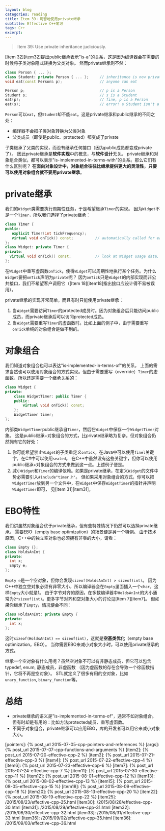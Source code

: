 ```yaml
---
layout: blog
categories: reading
title: Item 39：明智地使用private继承
subtitle: Effective C++笔记
tags: C++ 
excerpt: 
---
```


> Item 39: Use private inheritance judiciously.

[Item 32][item32]提出public继承表示"is-a"的关系，这是因为编译器会在需要的时候将子类对象隐式转换为父类对象。
然而private继承则不然：

```cpp
class Person { ... };
class Student: private Person { ... };     // inheritance is now private
void eat(const Person& p);                 // anyone can eat

Person p;                                  // p is a Person
Student s;                                 // s is a Student
eat(p);                                    // fine, p is a Person
eat(s);                                    // error! a Student isn't a Person
```

`Person`可以`eat`，但`Student`却不能`eat`。这是private继承和public继承的不同之处：

* 编译器不会把子类对象转换为父类对象
* 父类成员（即使是public、protected）都变成了private

子类继承了父类的实现，而没有继承任何接口（因为public成员都变成private了）。
因此private继承是**软件实现**中的概念，与**软件设计**无关。
private继承和对象组合类似，都可以表示"is-implemented-in-terms-with"的关系。那么它们有什么区别呢？
**在面向对象设计中，对象组合往往比继承提供更大的灵活性，只要可以使用对象组合就不要用private继承**。

<!--more-->

# private继承

我们的`Widget`类需要执行周期性任务，于是希望继承`Timer`的实现。
因为`Widget`不是一个`Timer`，所以我们选择了private继承：

```cpp
class Timer {
public:
   explicit Timer(int tickFrequency);
   virtual void onTick() const;          // automatically called for each tick
};
class Widget: private Timer {
private:
  virtual void onTick() const;           // look at Widget usage data, etc.
};
```

在`Widget`中重写虚函数`onTick`，使得`Widget`可以周期性地执行某个任务。为什么`Widget`要把`onTick`声明为`private`呢？
因为`onTick`只是`Widget`的内部实现而非公共接口，我们不希望客户调用它（[Item 18][item18]指出接口应设计得不易被误用）。

private继承的实现非常简单，而且有时只能使用private继承：

1. 当`Widget`需要访问`Timer`的protected成员时。因为对象组合后只能访问public成员，而private继承后可以访问protected成员。
2. 当`Widget`需要重写`Timer`的虚函数时。比如上面的例子中，由于需要重写`onTick`单纯的对象组合是做不到的。

# 对象组合

我们知道对象组合也可以表达"is-implemented-in-terms-of"的关系，
上面的需求当然也可以使用对象组合的方式实现。但由于需要重写（override）`Timer`的虚函数，所以还是需要一个继承关系的：

```cpp
class Widget {
private:
    class WidgetTimer: public Timer {
    public:
        virtual void onTick() const;
    };
    WidgetTimer timer;
};
```

内部类`WidgetTimer`public继承自`Timer`，然后在`Widget`中保存一个`WidgetTimer`对象。
这是public继承+对象组合的方式，比private继承略为复杂。但对象组合仍然拥有它的好处：

1. 你可能希望禁止`Widget`的子类重定义`onTick`。在Java中可以使用`finel`关键字，在C#中可以使用`sealed`。
在C++中虽然没有这些关键字，但你可以使用public继承+对象组合的方式来做到这一点。上述例子便是。
2. 减小`Widget`和`Timer`的编译依赖。如果是private继承，在定义`Widget`的文件中势必需要引入`#include"timer.h"`。
但如果采用对象组合的方式，你可以把`WidgetTimer`放到另一个文件中，在`Widget`中保存`WidgetTimer`的指针并声明`WidgetTimer`即可，
见[Item 31][item31]。

# EBO特性

我们讲虽然对象组合优于private继承，但有些特殊情况下仍然可以选择private继承。
需要EBO（empty base optimization）的场景便是另一个特例。
由于技术原因，C++中的独立空对象也必须拥有非零的大小，请看：

```cpp
class Empty {}; 
class HoldsAnInt {
private:
  int x;
  Empty e;        
};
```

`Empty e`是一个空对象，但你会发现`sizeof(HoldsAnInt) > sizeof(int)`。
因为C++中独立空对象必须有非零大小，所以编译器会在`Empty`里面插入一个`char`，这样`Empty`大小就是1。
由于字节对齐的原因，在多数编译器中`HoldsAnInt`的大小通常为`2*sizeof(int)`。更多字节对齐和空对象大小的讨论见[Item 7][item7]。
但如果你继承了`Empty`，情况便会不同：

```cpp
class HoldsAnInt: private Empty {
private:
  int x;
};
```

这时`sizeof(HoldsAnInt) == sizeof(int)`，这就是**空基类优化**（empty base optimization，EBO）。
当你需要EBO来减小对象大小时，可以使用private继承的方式。

继承一个空对象有什么用呢？虽然空对象不可以有非静态成员，但它可以包含typedef, enum, 静态成员，非虚函数
（因为虚函数的存在会导致一个徐函数指针，它将不再是空对象）。
STL就定义了很多有用的空对象，比如`unary_function`, `binary_function`等。

# 总结

* private继承的语义是"is-implemented-in-terms-of"，通常不如对象组合。但有时却是有用的：比如方法protected成员、重写虚函数。
* 不同于对象组合，private继承可以应用EBO，库的开发者可以用它来减小对象大小。

[strategy-pattern]: /assets/img/blog/effective-cpp/strategy-pattern@2x.png
[pointers]: {% post_url 2015-07-05-cpp-pointers-and-references %}
[args]: {% post_url 2015-07-07-cpp-functions-and-arguments %}
[item2]: {% post_url 2015-07-20-effective-cpp-2 %}
[item3]: {% post_url 2015-07-21-effective-cpp-3 %}
[item4]: {% post_url 2015-07-22-effective-cpp-4 %}
[item6]: {% post_url 2015-07-23-effective-cpp-6 %}
[item7]: {% post_url 2015-07-24-effective-cpp-7 %}
[item11]: {% post_url 2015-07-30-effective-cpp-11 %}
[item12]: {% post_url 2015-08-01-effective-cpp-12 %}
[item13]: {% post_url 2015-08-02-effective-cpp-13 %}
[item15]: {% post_url 2015-08-05-effective-cpp-15 %}
[item18]: {% post_url 2015-08-09-effective-cpp-18 %}
[item20]: {% post_url 2015-08-13-effective-cpp-20 %}
[item22]: {% post_url 2015-08-19-effective-cpp-22 %}
[item25]: /2015/08/23/effective-cpp-25.html
[item30]: /2015/08/28/effective-cpp-30.html
[item31]: /2015/08/29/effective-cpp-31.html
[item32]: /2015/08/30/effective-cpp-32.html
[item33]: /2015/08/31/effective-cpp-33.html
[item35]: /2015/09/02/effective-cpp-35.html
[item36]: /2015/09/03/effective-cpp-36.html
